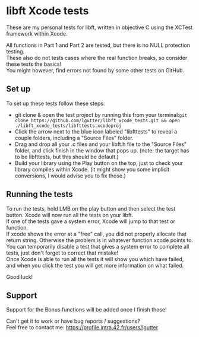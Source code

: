 # libft Xcode tests

These are my personal tests for libft, written in objective C using the XCTest framework within Xcode.

All functions in Part 1 and Part 2 are tested, but there is no NULL protection testing.\
These also do not tests cases where the real function breaks, so consider these tests the basics!\
You might however, find errors not found by some other tests on GitHub.

## Set up

To set up these tests follow these steps:

- git clone & open the test project by running this from your terminal:```git clone https://github.com/lgutter/libft_xcode_tests.git && open ./libft_xcode_tests/libfttests.xcodeproj```
- Click the arrow next to the blue icon labeled "libfttests" to reveal a couple folders, including a "Source Files" folder.
- Drag and drop all your .c files and your libft.h file to the "Source Files" folder, and click finish in the window that pops up. (note: the target has to be libfttests, but this should be default.)
- Build your library using the Play button on the top, just to check your library compiles within Xcode. (it might show you some implicit conversions, I would advise you to fix those.)

## Running the tests

To run the tests, hold LMB on the play button and then select the test button. Xcode will now run all the tests on your libft.\
If one of the tests gave a system error, Xcode will jump to that test or function.\
If xcode shows the error at a "free" call, you did not properly allocate that return string. Otherwise the problem is in whatever function xcode points to.\
You can temporarily disable a test that gives a system error to complete all tests, just don't forget to correct that mistake!\
Once Xcode is able to run all the tests it will show you which have failed, and when you click the test you will get more information on what failed.

Good luck!

## Support
Support for the Bonus functions will be added once I finish those!

Can't get it to work or have bug reports / suggestions?\
Feel free to contact me: https://profile.intra.42.fr/users/lgutter